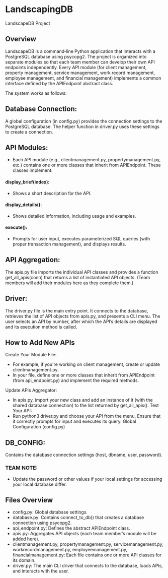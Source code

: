 # LandscapingDB
LandscapeDB Project

## Overview
LandscapeDB is a command‑line Python application that interacts with a PostgreSQL database using psycopg2. The project is organized into separate modules so that each team member can develop their own API endpoints independently. Every API module (for client management, property management, service management, work record management, employee management, and financial management) implements a common interface defined by the APIEndpoint abstract class.

The system works as follows:

## Database Connection: 
A global configuration (in config.py) provides the connection settings to the PostgreSQL database. The helper function in driver.py uses these settings to create a connection.

## API Modules: 
- Each API module (e.g., clientmanagement.py, propertymanagement.py, etc.) contains one or more classes that inherit from APIEndpoint. These classes implement:
#### display_brief(index): 
- Shows a short description for the API.
#### display_details(): 
- Shows detailed information, including usage and examples.
#### execute(): 
- Prompts for user input, executes parameterized SQL queries (with proper transaction management), and displays results.

## API Aggregation: 
The apis.py file imports the individual API classes and provides a function get_all_apis(conn) that returns a list of instantiated API objects. (Team members will add their modules here as they complete them.)

## Driver: 
The driver.py file is the main entry point. It connects to the database, retrieves the list of API objects from apis.py, and presents a CLI menu. The user selects an API by number, after which the API’s details are displayed and its execution method is called.

## How to Add New APIs
Create Your Module File:
- For example, if you're working on client management, create or update clientmanagement.py.
- In your file, define one or more classes that inherit from APIEndpoint (from api_endpoint.py) and implement the required methods.

Update APIs Aggregator:
- In apis.py, import your new class and add an instance of it (with the shared database connection) to the list returned by get_all_apis().
Test Your API:
- Run python3 driver.py and choose your API from the menu. Ensure that it correctly prompts for input and executes its query.
Global Configuration (config.py)

## DB_CONFIG:
Contains the database connection settings (host, dbname, user, password).
### **TEAM NOTE:** 
- Update the password or other values if your local settings for accessing your local database differ.

## Files Overview
- config.py: Global database settings.
- database.py: Contains connect_to_db() that creates a database connection using psycopg2.
- api_endpoint.py: Defines the abstract APIEndpoint class.
- apis.py: Aggregates API objects (each team member’s module will be added here).
- clientmanagement.py, propertymanagement.py, servicemanagement.py, workrecordmanagement.py, employeemanagement.py, financialmanagement.py:
Each file contains one or more API classes for its domain.
- driver.py: The main CLI driver that connects to the database, loads APIs, and interacts with the user.
